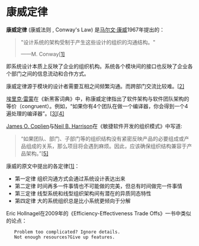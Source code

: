 # **康威定律** 

**康威定律** (康威法则 , Conway's Law) 是[马尔文·康威](https://zh.wikipedia.org/wiki/马尔文·康威)1967年提出的：

> "设计系统的架构受制于产生这些设计的组织的沟通结构。"
>
> ——M. Conway[[1\]](https://zh.wikipedia.org/wiki/康威定律#cite_note-Conway-1)

即系统设计本质上反映了企业的组织机构。系统各个模块间的接口也反映了企业各个部门之间的信息流动和合作方式。

康威定律源于模块的设计者需要互相之间频繁沟通。而跨部门交流比较难。[[2\]](https://zh.wikipedia.org/wiki/康威定律#cite_note-2)

[埃里克·雷蒙](https://zh.wikipedia.org/wiki/埃里克·雷蒙)在《新黑客词典》中，称康威定律指出了软件架构与软件团队架构的等价（congruent）。例如，“如果你有4个团队在做一个编译器，你会得到一个4遍处理的编译器”。[[3\]](https://zh.wikipedia.org/wiki/康威定律#cite_note-3)[[4\]](https://zh.wikipedia.org/wiki/康威定律#cite_note-4)

[James O. Coplien](https://zh.wikipedia.org/w/index.php?title=James_O._Coplien&action=edit&redlink=1)与[Neil B. Harrison](https://zh.wikipedia.org/w/index.php?title=Neil_B._Harrison&action=edit&redlink=1)在《敏捷软件开发的组织模式》中写道:

> “如果团队、部门、子部门等的组织结构没有紧密反映产品的必要组成或产品组成的关系，那么项目将会遇到麻烦。因此，应该确保组织结构兼容于产品架构。”[[5\]](https://zh.wikipedia.org/wiki/康威定律#cite_note-5)

康威的原文中提出的各定律[[1\]](https://zh.wikipedia.org/wiki/康威定律#cite_note-Conway-1)：

- 第一定律 组织沟通方式会通过系统设计表达出来
- 第二定律 时间再多一件事情也不可能做的完美，但总有时间做完一件事情
- 第三定律 线型系统和线型组织架构间有潜在的异质同态特性
- 第四定律 大的系统组织总是比小系统更倾向于分解

Eric Hollnagel在2009年的《Efficiency-Effectiveness Trade Offs》一书中类似的论点：

```
   Problem too complicated? Ignore details.
   Not enough resources?Give up features.
```